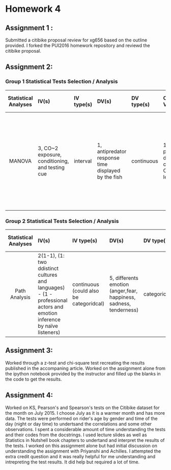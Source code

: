 
# Homework 4
## Assignment 1 :
Submitted a citibike proposal review for xg656 based on the outline provided. 
I forked the PUI2016 homework repository and reviewd the citibike proposal. 

## Assignment 2:
### Group 1 Statistical Tests Selection / Analysis

| Statistical Analyses	|  IV(s)  |  IV type(s) |  DV(s)  |  DV type(s)  |  Control Var | Control Var type  | Question to be answered | _H0_ | alpha | link to paper | 
|:----------:|:----------|:------------|:-------------|:-------------|:------------|:------------- |:------------------|:----:|:-------:|:-------|
MANOVA	| 3, CO~2 exposure, conditioning, and testing cue | interval | 1, antipredator response time displayed by the fish| continuous | 1, present-day control CO~2 levels | interval | Is	CO2 exposure is altering the cognitive ability of species, by either preventing them from learning or by altering the interpretation of environmental cues | Response at 440 µatm CO2 (current day levels) <= response at 850 µatm CO2 | 0.001 | [Effects of Ocean Acidification on Learning in Coral Reef Fishes](http://journals.plos.org/plosone/article?id=10.1371/journal.pone.0031478) |

### Group 2 Statistical Tests Selection / Analysis

| Statistical Analyses	|  IV(s)  |  IV type(s) |  DV(s)  |  DV type(s)  |  Control Var | Control Var type  | Question to be answered | _H0_ | _Ha_ | alpha | link to paper | 
|:----------:|:----------|:------------|:-------------|:-------------|:------------|:------------- |:------------------|:----:|:-------:|:-------|:-------|
Path Analysis	| 2(1-1), (1: two ddistinct cultures and languages) - (1 - professional actors and emotion inference by naïve listeners) | continuous (could also be categoridcal) | 5, differents emotion (anger,fear, happiness, sadness, tenderness)| categorical | NA | NA | 	The selected vocal parameters (distal/acoustic and proximal/perceived) are differentially related to different emotions | There is no central role of arousal in vocal emotion | There is a central role of arousal in vocal emotion communication | 0.02 | [Path Models of Vocal Emotion Communication](http://journals.plos.org/plosone/article?id=10.1371/journal.pone.0136675) |

## Assignment 3:
Worked through a z-test and chi-square test recreating the results published in the accompaning article.
Worked on the assignment alone from the ipython notebook provided by the instructor and filled up the blanks in the code to get the results.      

## Assignment 4:
Worked on KS, Pearson's and Spearson's tests on the Citibike dataset for the month on July 2015. I choose July as it is a warmer month and has more data. 
The tests were performed on rider's age by gender and time of the day (night or day time) to undertsand the correlations and some other observations. 
I spent a considerable amount of time understanding the tests and their codes from the docstrings. I used lecture slides as well as Statistics in Nutshell book chapters to undertand and interpret the results of the tests. 
I worked on this assignment alone but had initial discussion on understanding the assignment with Priyanshi and Achilles. 
I attempted the extra credit question and it was really helpful for me understanding and intrepreting the test results. It did help but required a lot of time.

